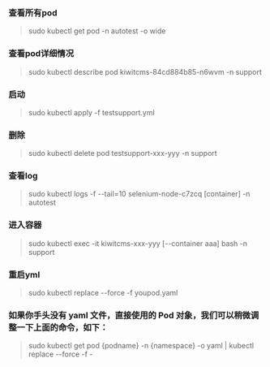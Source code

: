 ### 查看所有pod
>sudo kubectl get pod -n autotest -o wide  

### 查看pod详细情况
>sudo kubectl describe pod kiwitcms-84cd884b85-n6wvm -n support

### 启动
>sudo kubectl apply -f testsupport.yml

### 删除
>sudo kubectl delete pod testsupport-xxx-yyy -n support

### 查看log
>sudo kubectl logs -f --tail=10 selenium-node-c7zcq [container] -n autotest

### 进入容器
>sudo kubectl exec -it kiwitcms-xxx-yyy [--container aaa] bash -n support

### 重启yml
>sudo kubectl replace --force -f youpod.yaml

### 如果你手头没有 yaml 文件，直接使用的 Pod 对象，我们可以稍微调整一下上面的命令，如下：
>sudo kubectl get pod {podname} -n {namespace} -o yaml | kubectl replace --force -f -
